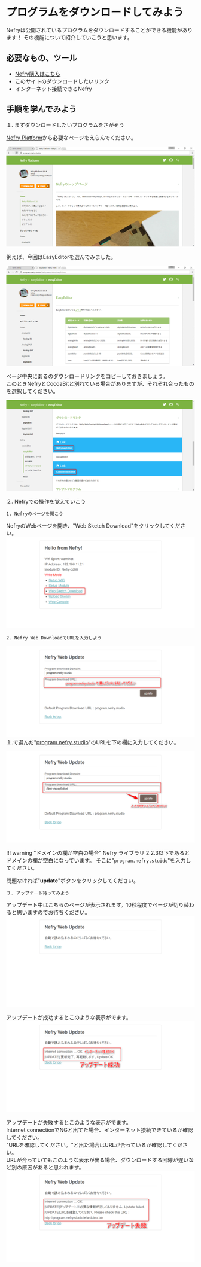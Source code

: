 # プログラムをダウンロードしてみよう

Nefryは公開されているプログラムをダウンロードすることができる機能があります！
その機能について紹介していこうと思います。

## 必要なもの、ツール

- [Nefry](https://nefry.studio/)[購入はこちら](https://dotstud.io/projects/nefry-connect-internet/)
- このサイトのダウンロードしたいリンク
- インターネット接続できるNefry

## 手順を学んでみよう

１. まずダウンロードしたいプログラムをさがそう

[Nefry Platform](https://program.nefry.studio)から必要なページをえらんでください。  
  
![programSite](/img/pg/1.png)  
  
例えば、今回はEasyEditorを選んでみました。  
  
![programSite](/img/pg/2.png)  
  
ページ中央にあるのダウンロードリンクをコピーしておきましょう。  
このときNefryとCocoaBitと別れている場合がありますが、それぞれ合ったものを選択してください。  
  
![programSite](/img/pg/3.png)  

２. Nefryでの操作を覚えていこう

	1. Nefryのページを開こう

NefryのWebページを開き、"Web Sketch Download"をクリックしてください。  
![NefryWeb](/img/pg/4.png)  

	2. Nefry Web DownloadでURLを入力しよう 

![NefryWebPage](/img/pg/5.png)  
１.で選んだ"[program.nefry.studio](https://program.nefry.studio)"のURLを下の欄に入力してください。  
  
![NefryWebPage](/img/pg/6.png)
  
!!! warning "ドメインの欄が空白の場合"
	Nefry ライブラリ 2.2.3以下であるとドメインの欄が空白になっています。
	そこに"```program.nefry.stuido```"を入力してください。

問題なければ"**update**"ボタンをクリックしてください。 

	３. アップデート待ってみよう

アップデート中はこちらのページが表示されます。10秒程度でページが切り替わると思いますのでお待ちください。
![NefryWebPage](/img/pg/7.png)  
  
アップデートが成功するとこのような表示がでます。  
![NefryWebPage](/img/pg/8.png)  
  
アップデートが失敗するとこのような表示がでます。  
Internet connectionでNGと出てた場合、インターネット接続できているか確認してください。  
"URLを確認してください。"と出た場合はURLが合っているか確認してください。  
URLが合っていてもこのような表示が出る場合、ダウンロードする回線が遅いなど別の原因があると思われます。  
![NefryWebPage](/img/pg/9.png)  

